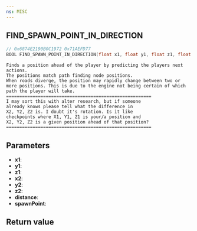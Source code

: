 ```yaml
---
ns: MISC
---
```

## FIND_SPAWN_POINT_IN_DIRECTION

```c
// 0x6874E2190B0C1972 0x71AEFD77
BOOL FIND_SPAWN_POINT_IN_DIRECTION(float x1, float y1, float z1, float x2, float y2, float z2, float distance, Vector3* spawnPoint);
```

```
Finds a position ahead of the player by predicting the players next actions.  
The positions match path finding node positions.  
When roads diverge, the position may rapidly change between two or more positions. This is due to the engine not being certain of which path the player will take.  
=======================================================  
I may sort this with alter research, but if someone  
already knows please tell what the difference in   
X2, Y2, Z2 is. I doubt it's rotation. Is it like   
checkpoints where X1, Y1, Z1 is your/a position and  
X2, Y2, Z2 is a given position ahead of that position?  
=======================================================  
```

## Parameters
* **x1**: 
* **y1**: 
* **z1**: 
* **x2**: 
* **y2**: 
* **z2**: 
* **distance**: 
* **spawnPoint**: 

## Return value
